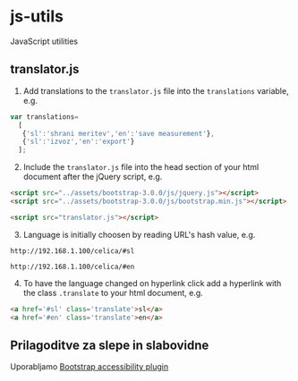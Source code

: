 # js-utils
JavaScript utilities

## translator.js
1. Add translations to the `translator.js` file into the `translations` variable, e.g.

  ```javascript
  var translations=
    [
     {'sl':'shrani meritev','en':'save measurement'},
     {'sl':'izvoz','en':'export'}
    ];
  ```
2. Include the `translator.js` file into the head section of your html document after the jQuery script, e.g.

  ```html
  <script src="../assets/bootstrap-3.0.0/js/jquery.js"></script>
  <script src="../assets/bootstrap-3.0.0/js/bootstrap.min.js"></script>
  
  <script src="translator.js"></script>
  ```
3. Language is initially choosen by reading URL's hash value, e.g.

  ```
  http://192.168.1.100/celica/#sl
  ```
  ```
  http://192.168.1.100/celica/#en
  ```
4. To have the language changed on hyperlink click add a hyperlink with the class `.translate` to your html document, e.g.

  ```html
  <a href='#sl' class='translate'>sl</a>
  <a href='#en' class='translate'>en</a>
  ```
## Prilagoditve za slepe in slabovidne

Uporabljamo [Bootstrap accessibility plugin](https://www.paypal-engineering.com/2014/01/28/bootstrap-accessibility-plugin-making-the-popular-web-development-framework-better/)
